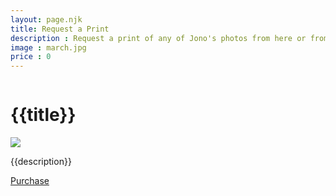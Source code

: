 ```yaml
---
layout: page.njk
title: Request a Print
description : Request a print of any of Jono's photos from here or from Instagram.
image : march.jpg
price : 0
---
```


<div class="column">
  <h1>{{title}}</h1>
  <img class="product-image" src="/assets/images/{{ image }}"/>
  <div class="column-narrow">
    <p>{{description}}</p>
    <a class="purchase" href="#">Purchase</a>
  </div>
</div>
